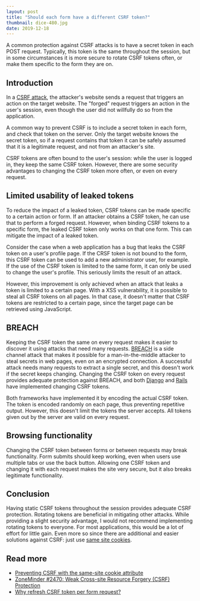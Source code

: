 ```yaml
---
layout: post
title: "Should each form have a different CSRF token?"
thumbnail: dice-480.jpg
date: 2019-12-18
---
```


A common protection against CSRF attacks is to have a secret token in each POST request. Typically, this token is the same throughout the session, but in some circumstances it is more secure to rotate CSRF tokens often, or make them specific to the form they are on.

## Introduction

In a [CSRF attack](/2019/01/09/csrf/), the attacker's website sends a request that triggers an action on the target website. The "forged" request triggers an action in the user's session, even though the user did not willfully do so from the application.

A common way to prevent CSRF is to include a secret token in each form, and check that token on the server. Only the target website knows the secret token, so if a request contains that token it can be safely assumed that it is a legitimate request, and not from an attacker's site.

CSRF tokens are often bound to the user's session: while the user is logged in, they keep the same CSRF token. However, there are some security advantages to changing the CSRF token more often, or even on every request.

## Limited usability of leaked tokens

To reduce the impact of a leaked token, CSRF tokens can be made specific to a certain action or form.  If an attacker obtains a CSRF token, he can use that to perform a forged request. However, when binding CSRF tokens to a specific form, the leaked CSRF token only works on that one form. This can mitigate the impact of a leaked token. 

Consider the case when a web application has a bug that leaks the CSRF token on a user's profile page. If the CRSF token is not bound to the form, this CSRF token can be used to add a new administrator user, for example. If the use of the CSRF token is limited to the same form, it can only be used to change the user's profile. This seriously limits the result of an attack.

However, this improvement is only achieved when an attack that leaks a token is limited to a certain page. With a XSS vulnerability, it is possible to steal all CSRF tokens on all pages. In that case, it doesn't matter that CSRF tokens are restricted to a certain page, since the target page can be retrieved using JavaScript.

## BREACH

Keeping the CSRF token the same on every request makes it easier to discover it using attacks that need many requests. [BREACH](/2016/11/07/current-state-of-breach-attack/) is a side channel attack that makes it possible for a man-in-the-middle attacker to steal secrets in web pages, even on an encrypted connection. A successful attack needs many requests to extract a single secret, and this doesn't work if the secret keeps changing. Changing the CSRF token on every request provides adequate protection against BREACH, and both [Django](https://code.djangoproject.com/ticket/20869) and [Rails](https://github.com/meldium/breach-mitigation-rails) have implemented changing CSRF tokens.

Both frameworks have implemented it by encoding the actual CSRF token. The token is encoded randomly on each page, thus preventing repetitive output. However, this doesn't limit the tokens the server accepts. All tokens given out by the server are valid on every request.

## Browsing functionality

Changing the CSRF token between forms or between requests may break functionality. Form submits should keep working, even when users use multiple tabs or use the back button. Allowing one CSRF token and changing it with each request makes the site very secure, but it also breaks legitimate functionality.

## Conclusion

Having static CSRF tokens throughout the session provides adequate CSRF protection. Rotating tokens are beneficial in mitigating other attacks. While providing a slight security advantage, I would not recommend implementing rotating tokens to everyone. For most applications, this would be a lot of effort for little gain. Even more so since there are additional and easier solutions against CSRF: just use [same site cookies](/2016/04/14/preventing-csrf-with-samesite-cookie-attribute/).

## Read more

* [Preventing CSRF with the same-site cookie attribute](/2016/04/14/preventing-csrf-with-samesite-cookie-attribute/)
* [ZoneMinder #2470: Weak Cross-site Resource Forgery (CSRF) Protection](https://github.com/ZoneMinder/zoneminder/issues/2470)
* [Why refresh CSRF token per form request?](https://security.stackexchange.com/questions/22903/why-refresh-csrf-token-per-form-request)
